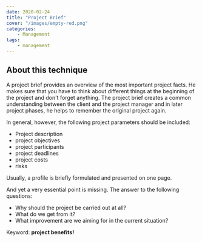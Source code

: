 ```yaml
---
date: 2020-02-24
title: "Project Brief"
cover: "/images/empty-red.png"
categories:
    - Management
tags:
    - management
---
```


## About this technique

 A project brief provides an overview of the most important project facts. He makes sure that you have to think about different things at the beginning of the project and don't forget anything. The project brief creates a common understanding between the client and the project manager and in later project phases, he helps to remember the original project again.

In general, however, the following project parameters should be included:

- Project description
- project objectives
- project participants
- project deadlines
- project costs
- risks

Usually, a profile is briefly formulated and presented on one page.

And yet a very essential point is missing. The answer to the following questions:

- Why should the project be carried out at all?
- What do we get from it?
- What improvement are we aiming for in the current situation?

Keyword: **project benefits!**
